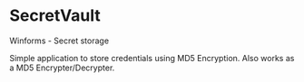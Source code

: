 # SecretVault
Winforms - Secret storage 

Simple application to store credentials using MD5 Encryption.
Also works as a MD5 Encrypter/Decrypter.

